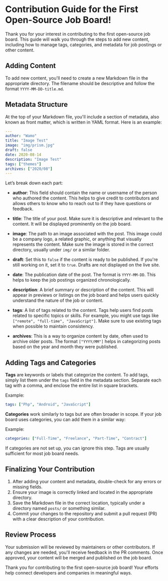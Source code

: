 # Contribution Guide for the First Open-Source Job Board!

Thank you for your interest in contributing to the first open-source job board. This guide will walk you through the steps to add new content, including how to manage tags, categories, and metadata for job postings or other content.

## Adding Content
To add new content, you'll need to create a new Markdown file in the appropriate directory. The filename should be descriptive and follow the format `YYYY-MM-DD-title.md`.

## Metadata Structure

At the top of your Markdown file, you'll include a section of metadata, also known as front matter, which is written in YAML format. Here is an example:

```yaml
---
author: "Wamo"
title: "Image Test"
image: "img/prism.jpg"
draft: false
date: 2020-08-14
description: "Image Test"
tags: ["themes"]
archives: ["2020/08"]
---
```

Let’s break down each part:

- **author**: This field should contain the name or username of the person who authored the content. This helps to give credit to contributors and allows others to know who to reach out to if they have questions or feedback.

- **title**: The title of your post. Make sure it is descriptive and relevant to the content. It will be displayed prominently on the job board.

- **image**: The path to an image associated with the post. This image could be a company logo, a related graphic, or anything that visually represents the content. Make sure the image is stored in the correct directory, usually under `img/` or a similar folder.

- **draft**: Set this to `false` if the content is ready to be published. If you're still working on it, set it to `true`. Drafts are not displayed on the live site.

- **date**: The publication date of the post. The format is `YYYY-MM-DD`. This helps to keep the job postings organized chronologically.

- **description**: A brief summary or description of the content. This will appear in previews or listings on the job board and helps users quickly understand the nature of the job or content.

- **tags**: A list of tags related to the content. Tags help users find posts related to specific topics or skills. For example, you might use tags like `["remote", "full-time", "JavaScript"]`. Make sure to use existing tags when possible to maintain consistency.

- **archives**: This is a way to organize content by date, often used to archive older posts. The format `["YYYY/MM"]` helps in categorizing posts based on the year and month they were published.

## Adding Tags and Categories

**Tags** are keywords or labels that categorize the content. To add tags, simply list them under the `tags` field in the metadata section. Separate each tag with a comma, and enclose the entire list in square brackets.

Example:
```yaml
tags: ["Php", "Android", "JavaScript"]
```

**Categories** work similarly to tags but are often broader in scope. If your job board uses categories, you can add them in a similar way:

Example:
```yaml
categories: ["Full-Time", "Freelance", "Part-Time", "Contract"]
```

If categories are not set up, you can ignore this step. Tags are usually sufficient for most job board needs.

## Finalizing Your Contribution

1. After adding your content and metadata, double-check for any errors or missing fields.
2. Ensure your image is correctly linked and located in the appropriate directory.
3. Save the Markdown file in the correct location, typically under a directory named `posts/` or something similar.
4. Commit your changes to the repository and submit a pull request (PR) with a clear description of your contribution.

## Review Process

Your submission will be reviewed by maintainers or other contributors. If any changes are needed, you'll receive feedback in the PR comments. Once approved, your content will be merged and published on the job board.

Thank you for contributing to the first open-source job board! Your efforts help connect developers and companies in meaningful ways.

